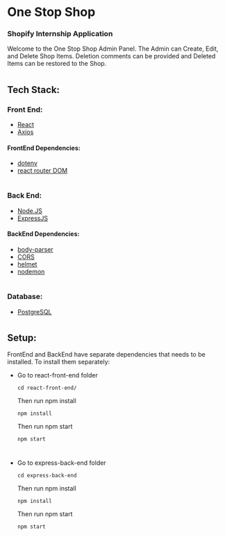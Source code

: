 # One Stop Shop 
### Shopify Internship Application


Welcome to the One Stop Shop Admin Panel. 
The Admin can Create, Edit, and Delete Shop Items. Deletion comments can be provided and Deleted Items can be restored to the Shop.

#

## Tech Stack:

### Front End:
* [React](https://reactjs.org)
* [Axios](https://axios-http.com)


#### FrontEnd Dependencies:
* [dotenv](https://www.npmjs.com/package/dotenv)
* [react router DOM](https://reactrouter.com/)

#

### Back End:
* [Node.JS](https://nodejs.org)
* [ExpressJS](https://expressjs.com)

#### BackEnd Dependencies:
* [body-parser](https://www.npmjs.com/package/body-parser)
* [CORS](https://www.npmjs.com/package/cors)
* [helmet](https://www.npmjs.com/package/helmet)
* [nodemon](https://www.npmjs.com/package/nodemon)


#

### Database: 
* [PostgreSQL](https://postgresql.org)

#

## Setup: 
FrontEnd and BackEnd have separate dependencies that needs to be installed. To install them separately:

* Go to react-front-end folder
  ```
  cd react-front-end/
  ```
  Then run npm install
  ```
  npm install
  ```
  Then run npm start
  ```
  npm start
# 

* Go to express-back-end folder
  ```
  cd express-back-end
  ```
  Then run npm install
  ```
  npm install
  ```
  Then run npm start
  ```
  npm start
